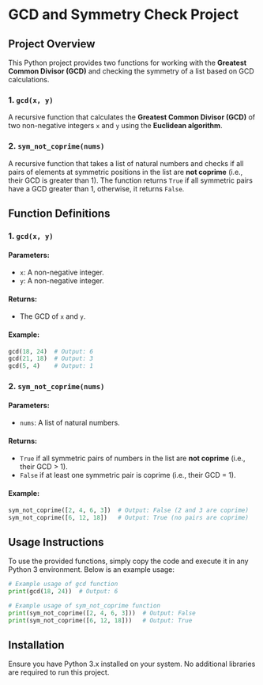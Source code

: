 
# GCD and Symmetry Check Project

## Project Overview

This Python project provides two functions for working with the **Greatest Common Divisor (GCD)** and checking the symmetry of a list based on GCD calculations.

### 1. `gcd(x, y)`
A recursive function that calculates the **Greatest Common Divisor (GCD)** of two non-negative integers `x` and `y` using the **Euclidean algorithm**.

### 2. `sym_not_coprime(nums)`
A recursive function that takes a list of natural numbers and checks if all pairs of elements at symmetric positions in the list are **not coprime** (i.e., their GCD is greater than 1). The function returns `True` if all symmetric pairs have a GCD greater than 1, otherwise, it returns `False`.

## Function Definitions

### 1. `gcd(x, y)`

#### Parameters:
- `x`: A non-negative integer.
- `y`: A non-negative integer.

#### Returns:
- The GCD of `x` and `y`.

#### Example:

```python
gcd(18, 24)  # Output: 6
gcd(21, 18)  # Output: 3
gcd(5, 4)    # Output: 1
```

### 2. `sym_not_coprime(nums)`

#### Parameters:
- `nums`: A list of natural numbers.

#### Returns:
- `True` if all symmetric pairs of numbers in the list are **not coprime** (i.e., their GCD > 1).
- `False` if at least one symmetric pair is coprime (i.e., their GCD = 1).

#### Example:

```python
sym_not_coprime([2, 4, 6, 3])  # Output: False (2 and 3 are coprime)
sym_not_coprime([6, 12, 18])   # Output: True (no pairs are coprime)
```

## Usage Instructions

To use the provided functions, simply copy the code and execute it in any Python 3 environment. Below is an example usage:

```python
# Example usage of gcd function
print(gcd(18, 24))  # Output: 6

# Example usage of sym_not_coprime function
print(sym_not_coprime([2, 4, 6, 3]))  # Output: False
print(sym_not_coprime([6, 12, 18]))   # Output: True
```

## Installation

Ensure you have Python 3.x installed on your system. No additional libraries are required to run this project.


